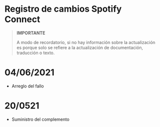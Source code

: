 # Registro de cambios Spotify Connect

>**IMPORTANTE**
>
>A modo de recordatorio, si no hay información sobre la actualización es porque solo se refiere a la actualización de documentación, traducción o texto.

# 04/06/2021

- Arreglo del fallo

# 20/0521

- Suministro del complemento

